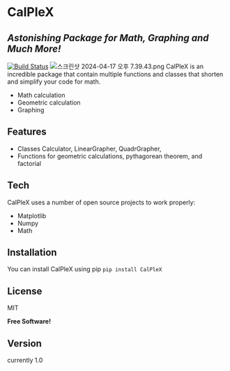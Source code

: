# CalPleX
## _Astonishing Package for Math, Graphing and Much More!_

[![Build Status](https://travis-ci.org/joemccann/dillinger.svg?branch=master)](https://travis-ci.org/joemccann/dillinger)
![스크린샷 2024-04-17 오후 7.39.43.png](..%2F..%2F..%2F..%2F..%2FDesktop%2F%EC%8A%A4%ED%81%AC%EB%A6%B0%EC%83%B7%202024-04-17%20%EC%98%A4%ED%9B%84%207.39.43.png)
CalPleX is an incredible package that contain multiple functions and classes that shorten and simplify your code for math.

- Math calculation
- Geometric calculation
- Graphing

## Features

- Classes Calculator, LinearGrapher, QuadrGrapher, 
- Functions for geometric calculations, pythagorean theorem, and factorial
## Tech

CalPleX uses a number of open source projects to work properly:

- Matplotlib
- Numpy
- Math

## Installation
You can install CalPleX using pip
`pip install CalPleX`

## License

MIT

**Free Software!**

## Version
currently 1.0